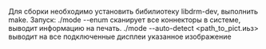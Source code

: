 Для сборки необходимо установить бибилиотеку libdrm-dev, выполнить make.
Запуск:
  ./mode --enum сканирует все коннекторы в системе, выводит информацию на печать.
  ./mode --auto-detect <path_to_pict.иьз> выводит на все подключенные дисплеи указанное изображение
